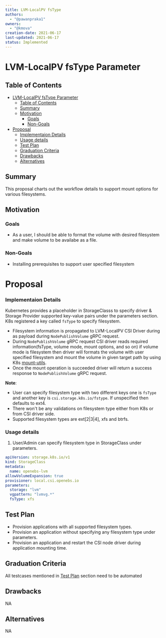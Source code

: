 ```yaml
---
title: LVM-LocalPV fsType
authors:
  - "@pawanpraka1"
owners:
  - "@kmova"
creation-date: 2021-06-17
last-updated: 2021-06-17
status: Implemented
---
```


# LVM-LocalPV fsType Parameter

## Table of Contents
- [LVM-LocalPV fsType Parameter](#lvm-localpv-fstype-parameter)
  - [Table of Contents](#table-of-contents)
  - [Summary](#summary)
  - [Motivation](#motivation)
    - [Goals](#goals)
    - [Non-Goals](#non-goals)
- [Proposal](#proposal)
    - [Implementaion Details](#implementaion-details)
    - [Usage details](#usage-details)
  - [Test Plan](#test-plan)
  - [Graduation Criteria](#graduation-criteria)
  - [Drawbacks](#drawbacks)
  - [Alternatives](#alternatives)


## Summary

This proposal charts out the workflow details to support mount options for various filesystems.

## Motivation

### Goals

- As a user, I should be able to format the volume with desired filesystem and make volume to be
  availabe as a file.

### Non-Goals

- Installing prerequisites to support user specified filesystem

# Proposal

### Implementaion Details

Kubernetes provides a placeholder in StorageClasss to specify driver & Storage Provider
supported key-value pairs under the parameters section. K8s registered a key called `fsType`
to specify filesystem.

- Filesystem information is propagated to LVM-LocalPV CSI Driver during as payload during
  `NodePublishVolume` gRPC request.
- During `NodePublishVolume` gRPC request CSI driver reads required information(fsType,
  volume mode, mount options, and so on) if volume mode is filesystem then driver will
  formats the volume with user specified filesystem and mount the volume in given target
  path by using K8s [mount-utils](https://github.com/kubernetes/mount-utils).
- Once the mount operation is succeeded driver will return a success response to `NodePublishVolume`
  gRPC request.

**Note**: 
- User can specify filesystem type with two different keys one is `fsType` and another
  key is `csi.storage.k8s.io/fstype`. If unspecified then defaults to ext4.
- There won't be any validations on filesystem type either from K8s or from CSI driver side.
- Supported filesystem types are ext[2|3|4], xfs and btrfs.

 ### Usage details

1. User/Admin can specify filesystem type in StorageClass under parameters.
```yaml
apiVersion: storage.k8s.io/v1
kind: StorageClass
metadata:
  name: openebs-lvm
allowVolumeExpansion: true
provisioner: local.csi.openebs.io
parameters:
  storage: "lvm"
  vgpattern: "lvmvg.*"
  fsType: xfs 
```

## Test Plan
- Provision applications with all supported filesystem types.
- Provision an application without specifying any filesystem type under parameters.
- Provision an application and restart the CSI node driver during application mounting time.


## Graduation Criteria

All testcases mentioned in [Test Plan](#test-plan) section need to be automated

## Drawbacks
NA

## Alternatives
NA
